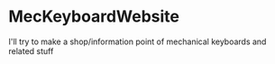 # MecKeyboardWebsite
I'll try to make a shop/information point of mechanical keyboards and related stuff
